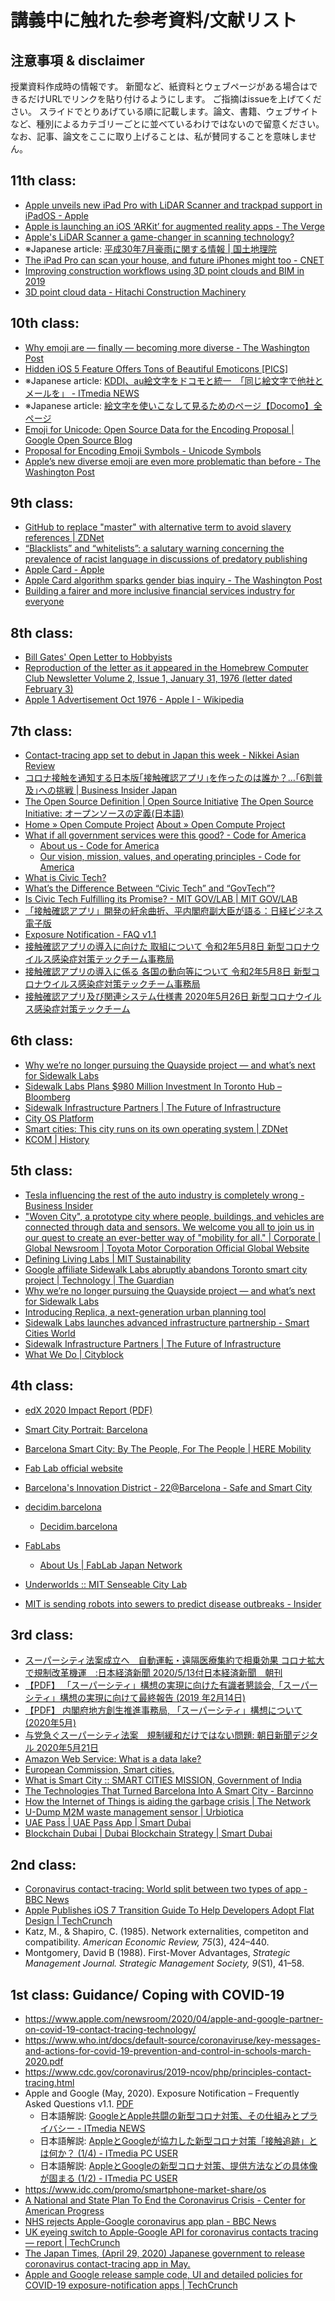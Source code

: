 # 講義中に触れた参考資料/文献リスト
## 注意事項 & disclaimer
授業資料作成時の情報です。
新聞など、紙資料とウェブページがある場合はできるだけURLでリンクを貼り付けるようにします。
ご指摘はissueを上げてください。
スライドでとりあげている順に記載します。論文、書籍、ウェブサイトなど、種別によるカテゴリーごとに並べているわけではないので留意ください。
なお、記事、論文をここに取り上げることは、私が賛同することを意味しません。

## 11th class:
- [Apple unveils new iPad Pro with LiDAR Scanner and trackpad support in iPadOS \- Apple](https://www.apple.com/newsroom/2020/03/apple-unveils-new-ipad-pro-with-lidar-scanner-and-trackpad-support-in-ipados/)
- [Apple is launching an iOS ‘ARKit’ for augmented reality apps \- The Verge](https://www.theverge.com/2017/6/5/15732832/apple-augmented-reality-arkit-ar-sdk-wwdc-2017)
- [Apple's LiDAR Scanner a game\-changer in scanning technology?](https://www.geospatialworld.net/blogs/apples-lidar-scanner/)
- ※Japanese article: [平成30年7月豪雨に関する情報 \| 国土地理院](https://www.gsi.go.jp/BOUSAI/H30.taihuu7gou.html)
- [The iPad Pro can scan your house, and future iPhones might too \- CNET](https://www.cnet.com/news/the-ipad-pro-can-scan-your-house-and-future-iphones-might-too/)
- [Improving construction workflows using 3D point clouds and BIM in 2019](https://info.vercator.com/blog/improving-construction-workflows-using-3d-point-clouds-and-bim-in-2019)
- [3D point cloud data - Hitachi Construction Machinery](https://www.hitachicm.com/global/solution-linkage/about-ict/3d-point-cloud/)


## 10th class: 
- [Why emoji are — finally — becoming more diverse \- The Washington Post](https://www.washingtonpost.com/technology/2019/07/18/why-emoji-are-finally-becoming-more-diverse/)
- [Hidden iOS 5 Feature Offers Tons of Beautiful Emoticons \[PICS\]](https://mashable.com/2011/12/07/hidden-ios-5-feature-emoji/)
- ※Japanese article: [KDDI、au絵文字をドコモと統一　「同じ絵文字で他社とメールを」 \- ITmedia NEWS](https://www.itmedia.co.jp/news/articles/1204/18/news085.html)
- ※Japanese article: [絵文字を使いこなして見るためのページ【Docomo】全ページ](http://trialgoods.com/emoji/?career=i&page=all)
- [Emoji for Unicode: Open Source Data for the Encoding Proposal \| Google Open Source Blog](https://opensource.googleblog.com/2008/11/emoji-for-unicode-open-source-data-for.html)
- [Proposal for Encoding Emoji Symbols \- Unicode Symbols](https://sites.google.com/site/unicodesymbols/Home/emoji-symbols/proposal-text)
- [Apple’s new diverse emoji are even more problematic than before \- The Washington Post](https://www.washingtonpost.com/posteverything/wp/2015/04/10/how-apples-new-multicultural-emojis-are-more-racist-than-before/)



## 9th class:
- [GitHub to replace "master" with alternative term to avoid slavery references \| ZDNet](https://www.zdnet.com/article/github-to-replace-master-with-alternative-term-to-avoid-slavery-references/)
- [“Blacklists” and “whitelists”: a salutary warning concerning the prevalence of racist language in discussions of predatory publishing](https://www.ncbi.nlm.nih.gov/pmc/articles/PMC6148600/)
- [Apple Card \- Apple](https://www.apple.com/apple-card/)
- [Apple Card algorithm sparks gender bias inquiry \- The Washington Post](https://www.washingtonpost.com/business/2019/11/11/apple-card-algorithm-sparks-gender-bias-allegations-against-goldman-sachs/)
- [Building a fairer and more inclusive financial services industry for everyone](https://medium.com/@nydfs/building-a-fairer-and-more-inclusive-financial-services-industry-for-everyone-917183dae954)

## 8th class:
- [Bill Gates' Open Letter to Hobbyists](http://www.blinkenlights.com/classiccmp/gateswhine.html)
- [Reproduction of the letter as it appeared in the Homebrew Computer Club Newsletter Volume 2, Issue 1, January 31, 1976 (letter dated February 3)](http://www.digibarn.com/collections/newsletters/homebrew/V2_01/homebrew_V2_01_p2.jpg)
- [Apple 1 Advertisement Oct 1976 \- Apple I \- Wikipedia](https://en.wikipedia.org/wiki/Apple_I#/media/File:Apple_1_Advertisement_Oct_1976.jpg)

## 7th class:
- [Contact\-tracing app set to debut in Japan this week \- Nikkei Asian Review](https://asia.nikkei.com/Spotlight/Coronavirus/Contact-tracing-app-set-to-debut-in-Japan-this-week)
- [コロナ接触を通知する日本版｢接触確認アプリ｣を作ったのは誰か？…｢6割普及｣への挑戦 \| Business Insider Japan](https://www.businessinsider.jp/post-214726)
- [The Open Source Definition \| Open Source Initiative](https://opensource.org/osd)
    [The Open Source Initiative: オープンソースの定義\(日本語\)](https://opensource.jp/osd/osd-japanese.html)
- [Home » Open Compute Project](https://www.opencompute.org/)
    [About » Open Compute Project](https://www.opencompute.org/about)
- [What if all government services were this good? \- Code for America](https://www.codeforamerica.org/)
    - [About us \- Code for America](https://www.codeforamerica.org/about-us)
    - [Our vision, mission, values, and operating principles \- Code for America](https://www.codeforamerica.org/values)
- [What is Civic Tech?](https://www.govtech.com/civic/What-is-Civic-Tech.html)
- [What’s the Difference Between “Civic Tech” and “GovTech”?](https://www.citizenlab.co/blog/civic-tech/whats-difference-civic-tech-govtech/)
- [Is Civic Tech Fulfilling its Promise? \- MIT GOV/LAB \| MIT GOV/LAB](https://mitgovlab.org/updates/is-civic-tech-fulfilling-its-promise/)
- [「接触確認アプリ」開発の紆余曲折、平内閣府副大臣が語る：日経ビジネス電子版](https://business.nikkei.com/atcl/gen/19/00005/060200147/)
- [Exposure Notification \- FAQ v1\.1](https://covid19-static.cdn-apple.com/applications/covid19/current/static/contact-tracing/pdf/ExposureNotification-FAQv1.0.pdf)
- [接触確認アプリの導入に向けた 取組について 令和2年5月8日 新型コロナウイルス感染症対策テックチーム事務局](https://cio.go.jp/sites/default/files/uploads/documents/techteam_20200509_04.pdf)
- [接触確認アプリの導入に係る 各国の動向等について 令和2年5月8日 新型コロナウイルス感染症対策テックチーム事務局](https://cio.go.jp/sites/default/files/uploads/documents/techteam_20200508_02.pdf)
- [接触確認アプリ及び関連システム仕様書 2020年5月26日 新型コロナウイルス感染症対策テックチーム](https://cio.go.jp/sites/default/files/uploads/documents/techteam_20200526_01.pdf)

## 6th class:
- [Why we’re no longer pursuing the Quayside project — and what’s next for Sidewalk Labs](https://medium.com/sidewalk-talk/why-were-no-longer-pursuing-the-quayside-project-and-what-s-next-for-sidewalk-labs-9a61de3fee3a)
- [Sidewalk Labs Plans $980 Million Investment In Toronto Hub – Bloomberg](https://www.bloomberg.com/news/articles/2019-06-24/sidewalk-labs-plans-980-million-investment-in-toronto-tech-city)
- [Sidewalk Infrastructure Partners | The Future of Infrastructure](https://www.sidewalkinfra.com/)
- [City OS Platform](https://cityoscommunity.com/en/plataforma-city-os/)
- [Smart cities: This city runs on its own operating system \| ZDNet](https://www.zdnet.com/article/smart-cities-this-city-runs-on-its-own-operating-system/)
- [KCOM | History](https://www.kcomgroupltd.com/about-us/our-business/history/)


## 5th class:
- [Tesla influencing the rest of the auto industry is completely wrong \- Business Insider](https://www.businessinsider.com/tesla-influencing-auto-industry-is-wrong-2019-1)
- ["Woven City", a prototype city where people, buildings, and vehicles are connected through data and sensors\. We welcome you all to join us in our quest to create an ever\-better way of "mobility for all\." \| Corporate \| Global Newsroom \| Toyota Motor Corporation Official Global Website](https://global.toyota/en/newsroom/corporate/31221914.html)
- [Defining Living Labs \| MIT Sustainability](https://sustainability.mit.edu/defining-living-labs)
- [Google affiliate Sidewalk Labs abruptly abandons Toronto smart city project \| Technology \| The Guardian](https://www.theguardian.com/technology/2020/may/07/google-sidewalk-labs-toronto-smart-city-abandoned)
- [Why we’re no longer pursuing the Quayside project — and what’s next for Sidewalk Labs](https://medium.com/sidewalk-talk/why-were-no-longer-pursuing-the-quayside-project-and-what-s-next-for-sidewalk-labs-9a61de3fee3a)
- [Introducing Replica, a next\-generation urban planning tool](https://medium.com/sidewalk-talk/introducing-replica-a-next-generation-urban-planning-tool-1b7425222e9e)
- [Sidewalk Labs launches advanced infrastructure partnership \- Smart Cities World](https://www.smartcitiesworld.net/news/news/sidewalk-labs-launches-advanced-infrastructure-partnership-4543)
- [Sidewalk Infrastructure Partners \| The Future of Infrastructure](https://www.sidewalkinfra.com/)
- [What We Do \| Cityblock](https://www.cityblock.com/approach)

## 4th class:
- [edX 2020 Impact Report (PDF)](https://www.edx.org/sites/default/files/2020-impact-report.pdf)

- [Smart City Portrait: Barcelona](https://hub.beesmart.city/city-portraits/smart-city-portrait-Barcelona)
- [Barcelona Smart City: By The People, For The People \| HERE Mobility](https://mobility.here.com/learn/smart-city-initiatives/barcelona-smart-city-people-people)
- [Fab Lab official website](https://www.fablabs.io/)
- [Barcelona's Innovation District \- 22@Barcelona \- Safe and Smart City](https://safesmart.city/en/district-22-barcelona/)
- [decidim\.barcelona](https://www.decidim.barcelona/)
  - [Decidim\.barcelona](http://www.eurocities.eu/eurocities/documents/Decidim-barcelona-WSPO-AZ9ATM)
- [FabLabs](https://www.fablabs.io/)  
  - [About Us \| FabLab Japan Network](http://fablabjapan.org/about/)
- [Underworlds :: MIT Senseable City Lab](http://senseable.mit.edu/uw-24h-study/)
- [MIT is sending robots into sewers to predict disease outbreaks \- Insider](https://www.insider.com/mit-underworlds-sends-robots-into-sewers-2016-8)

## 3rd class:
- [スーパーシティ法案成立へ　自動運転・遠隔医療集約で相乗効果 コロナ拡大で規制改革機運　:日本経済新聞 2020/5/13付日本経済新聞　朝刊](https://www.nikkei.com/article/DGKKZO58993860S0A510C2PP8000/)
- [【PDF】 「スーパーシティ」構想の実現に向けた有識者懇談会,「スーパーシティ」構想の実現に向けて最終報告 (2019 年2月14日)](https://www.kantei.go.jp/jp/singi/tiiki/kokusentoc/supercity/torikumi.pdf)
- [【PDF】 内閣府地方創生推進事務局, 「スーパーシティ」構想について  (2020年5月)](https://www.kantei.go.jp/jp/singi/tiiki/kokusentoc/supercity/supercity.pdf)
- [与党急ぐスーパーシティ法案　規制緩和だけではない問題: 朝日新聞デジタル 2020年5月21日](https://www.asahi.com/articles/ASN5N6RSBN5NUTFK004.html)
- [Amazon Web Service: What is a data lake?](https://aws.amazon.com/big-data/datalakes-and-analytics/what-is-a-data-lake/)
- [European Commission, Smart cities.](https://ec.europa.eu/info/eu-regional-and-urban-development/topics/cities-and-urban-development/city-initiatives/smart-cities_en)
- [What is Smart City :: SMART CITIES MISSION, Government of India](http://smartcities.gov.in/content/innerpage/what-is-smart-city.php)
- [The Technologies That Turned Barcelona Into A Smart City \- Barcinno](http://www.barcinno.com/barcelona-smart-city-technologies/)
- [How the Internet of Things is aiding the garbage crisis \| The Network](https://newsroom.cisco.com/feature-content?articleId=1757267)
- [U\-Dump M2M waste management sensor \| Urbiotica](https://www.urbiotica.com/en/producto/u-dump-m2m-2/)
- [UAE Pass \| UAE Pass App \| Smart Dubai](https://www.smartdubai.ae/apps-services/uae-pass)
- [Blockchain Dubai \| Dubai Blockchain Strategy \| Smart Dubai](https://www.smartdubai.ae/initiatives/blockchain)


## 2nd class: 
- [Coronavirus contact\-tracing: World split between two types of app \- BBC News](https://www.bbc.com/news/technology-52355028)
- [Apple Publishes iOS 7 Transition Guide To Help Developers Adopt Flat Design \| TechCrunch](https://techcrunch.com/2013/06/10/apple-publishes-ios-7-transition-guide-to-help-developers-adopt-flat-design/)
- Katz, M., & Shapiro, C. (1985). Network externalities, competiton and compatibility. *American Economic Review, 75*(3), 424–440.
- Montgomery, David B (1988). First-Mover Advantages, *Strategic Management Journal. Strategic Management Society, 9*(S1), 41–58. 

## 1st class: Guidance/ Coping with COVID-19
- https://www.apple.com/newsroom/2020/04/apple-and-google-partner-on-covid-19-contact-tracing-technology/
- https://www.who.int/docs/default-source/coronaviruse/key-messages-and-actions-for-covid-19-prevention-and-control-in-schools-march-2020.pdf
- https://www.cdc.gov/coronavirus/2019-ncov/php/principles-contact-tracing.html
- Apple and Google (May, 2020). Exposure Notification – Frequently Asked Questions v1.1. [PDF](https://covid19-static.cdn-apple.com/applications/covid19/current/static/contact-tracing/pdf/ExposureNotification-FAQv1.1.pdf)
  - 日本語解説: [GoogleとApple共闘の新型コロナ対策、その仕組みとプライバシー \- ITmedia NEWS](https://www.itmedia.co.jp/news/articles/2004/11/news018.html)
  - 日本語解説: [AppleとGoogleが協力した新型コロナ対策「接触追跡」とは何か？ \(1/4\) \- ITmedia PC USER](https://www.itmedia.co.jp/pcuser/articles/2004/11/news027.html)
  - 日本語解説:  [AppleとGoogleの新型コロナ対策、提供方法などの具体像が固まる \(1/2\) \- ITmedia PC USER](https://www.itmedia.co.jp/pcuser/articles/2005/05/news016.html)
- https://www.idc.com/promo/smartphone-market-share/os
- [A National and State Plan To End the Coronavirus Crisis \- Center for American Progress](https://www.americanprogress.org/issues/healthcare/news/2020/04/03/482613/national-state-plan-end-coronavirus-crisis/)
- [NHS rejects Apple\-Google coronavirus app plan \- BBC News](https://www.bbc.com/news/technology-52441428)
- [UK eyeing switch to Apple\-Google API for coronavirus contacts tracing — report \| TechCrunch](https://techcrunch.com/2020/05/07/uk-eyeing-switch-to-apple-google-api-for-coronavirus-contacts-tracing-report/)
- [The Japan Times, (April 29, 2020) Japanese government to release coronavirus contact-tracing app in May.](https://www.japantimes.co.jp/news/2020/04/29/national/japanese-government-release-coronavirus-contact-tracing-app-may/)
- [Apple and Google release sample code, UI and detailed policies for COVID\-19 exposure\-notification apps \| TechCrunch](https://techcrunch.com/2020/05/04/apple-and-google-release-sample-code-and-detailed-policies-for-covid-19-exposure-notification-apps/)



